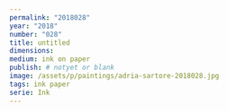 ```yaml
---
permalink: "2018028"
year: "2018"
number: "028"
title: untitled
dimensions:
medium: ink on paper
publish: # notyet or blank
image: /assets/p/paintings/adria-sartore-2018028.jpg
tags: ink paper
serie: Ink
---
```

